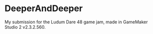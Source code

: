 # DeeperAndDeeper
My submission for the Ludum Dare 48 game jam, made in GameMaker Studio 2 v2.3.2.560.
